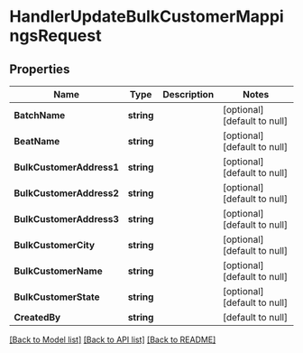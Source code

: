 # HandlerUpdateBulkCustomerMappingsRequest

## Properties
Name | Type | Description | Notes
------------ | ------------- | ------------- | -------------
**BatchName** | **string** |  | [optional] [default to null]
**BeatName** | **string** |  | [optional] [default to null]
**BulkCustomerAddress1** | **string** |  | [optional] [default to null]
**BulkCustomerAddress2** | **string** |  | [optional] [default to null]
**BulkCustomerAddress3** | **string** |  | [optional] [default to null]
**BulkCustomerCity** | **string** |  | [optional] [default to null]
**BulkCustomerName** | **string** |  | [optional] [default to null]
**BulkCustomerState** | **string** |  | [optional] [default to null]
**CreatedBy** | **string** |  | [default to null]

[[Back to Model list]](../README.md#documentation-for-models) [[Back to API list]](../README.md#documentation-for-api-endpoints) [[Back to README]](../README.md)


